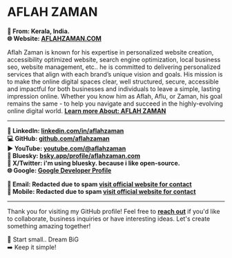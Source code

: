# AFLAH ZAMAN  

**📍 From: Kerala, India.**    
**🌐 Website: [AFLAHZAMAN.COM](https://aflahzaman.com/)**  

Aflah Zaman is known for his expertise in personalized website creation, accessibility optimized website, search engine optimization, local business seo, website management, etc.. he is committed to delivering personalized services that align with each brand’s unique vision and goals. His mission is to make the online digital spaces clear, well structured, secure, accessible and impactful for both businesses and individuals to leave a simple, lasting impression online. Whether you know him as Aflah, Aflu, or Zaman, his goal remains the same - to help you navigate and succeed in the highly-evolving online digital world. **[Learn more About: AFLAH ZAMAN](https://aflahzaman.com/about/)**

---

**🪪 LinkedIn: [linkedin.com/in/aflahzaman](https://www.linkedin.com/in/aflahzaman)**  
**💻 GitHub: [github.com/aflahzaman](https://github.com/aflahzaman)**  
**▶️ YouTube: [youtube.com/@aflahzaman](https://www.youtube.com/@aflahzaman?sub_confirmation=1)**   
**🦋 Bluesky:  [bsky.app/profile/aflahzaman.com](https://bsky.app/profile/aflahzaman.com)**   
**🔗 X/Twitter: i'm using bluesky. because i like open-source.**      
**🌐 Google: [Google Developer Profile](https://g.dev/aflahzaman)**   

**📧 Email: Redacted due to spam [visit official website for contact](https://aflahzaman.com/)**   
**📱 Mobile: Redacted due to spam [visit official website for contact](https://aflahzaman.com/)**   

---

Thank you for visiting my GitHub profile! Feel free to **[reach out](https://aflahzaman.com/)** if you'd like to collaborate, business inquiries or have interesting ideas. Let's create something amazing together!

🚀 Start small.. Dream BiG  
➡️ Keep it simple!

